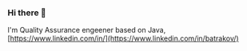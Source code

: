 ### Hi there 👋

I'm Quality Assurance engeener based on Java, [https://www.linkedin.com/in/](https://www.linkedin.com/in/batrakov/)



